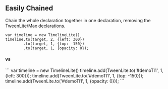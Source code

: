 ## Easily Chained
Chain the whole declaration together in one declaration, removing the TweenLite/Max declarations.
```
var timeline = new TimelineLite()
timeline.to(target, 2, {left: 300})
        .to(target, 1, {top: -150})
        .to(target, 1, {opacity: 0});
```
<h4>vs</h4>
```
var timeline = new TimelineLite()
timeline.add(TweenLite.to('#demoTl1', 1, {left: 300}));
timeline.add(TweenLite.to('#demoTl1', 1, {top: -150}));
timeline.add(TweenLite.to('#demoTl1', 1, {opacity: 0}));
```
